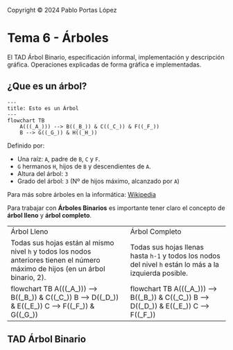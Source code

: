 <!--
SPDX-FileCopyrightText: 2024 Pablo Portas López <pablo.portas@udc.es>

SPDX-License-Identifier: CC-BY-NC-4.0
-->

<web-summary rel="tldr"/>

<tip>Copyright © 2024 Pablo Portas López</tip>

# Tema 6 - Árboles

<tldr id="tldr">

El TAD Árbol Binario, especificación informal, implementación y descripción gráfica. Operaciones explicadas de forma
gráfica e
implementadas.

</tldr>

## ¿Que es un árbol?

```mermaid
---
title: Esto es un Árbol
---
flowchart TB
    A(((_A_))) --> B((_B_)) & C((_C_)) & F((_F_))
    B --> G((_G_)) & H((_H_))
```

Definido por:

- Una raíz: `A`, padre de `B`, `C` y `F`.
- `G` hermanos `H`, hijos de `B` y descendientes de `A`.
- Altura del árbol: `3`
- Grado del árbol: `3` (Nº de hijos máximo, alcanzado por `A`)

<note>

Para más sobre árboles en la informática: [Wikipedia](https://es.wikipedia.org/wiki/Arbol_(informatica))

</note>

Para trabajar con **Árboles Binarios** es importante tener claro el concepto de **árbol lleno** y **árbol completo**.

<table>
<tr><td>Árbol Lleno</td><td>Árbol Completo</td></tr>
<tr><td>
<control>Todas sus hojas están al mismo nivel</control> <code>h</code> y todos los nodos anteriores
tienen el <control>número máximo de hijos</control> (en un árbol binario, 2).
</td><td>
<control>Todas sus hojas llenas hasta</control> <code>h-1</code> y <control>todos los nodos del nivel</control> <code>h</code> están lo más a la <control>izquierda</control> posible.
</td></tr>
<tr><td> 
<code-block lang="mermaid">
flowchart TB
A(((_A_))) --&gt; B((_B_)) &amp; C((_C_))
B --&gt; D((_D_)) &amp; E((_E_))
C --&gt; F((_F_)) &amp; G((_G_))
</code-block>
</td><td>
<code-block lang="mermaid">
flowchart TB
A(((_A_))) --&gt; B((_B_)) &amp; C((_C_))
B --&gt; D((_D_)) &amp; E((_E_))
C --&gt; F((_F_))
</code-block>
</td></tr>
</table>

## TAD Árbol Binario


